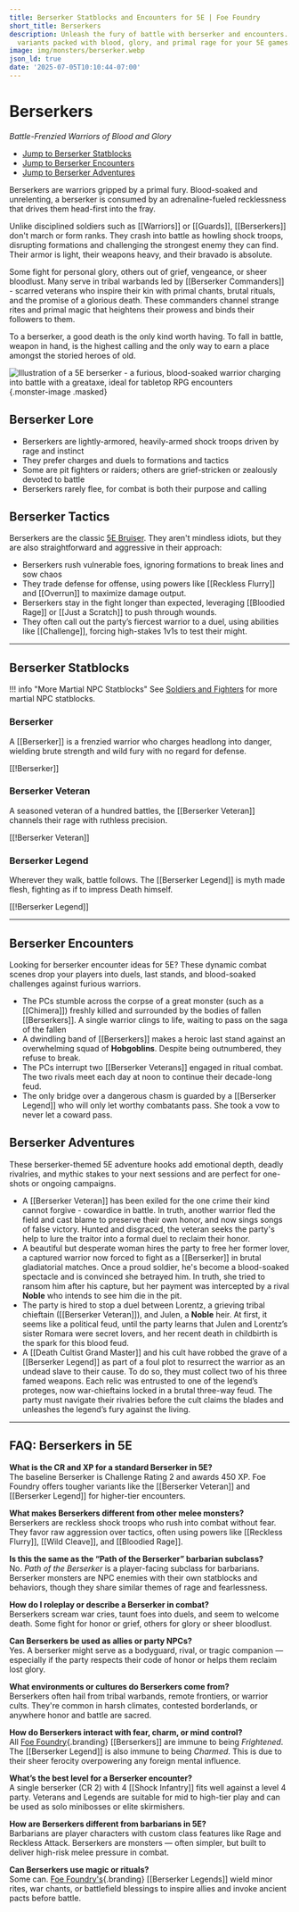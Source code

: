 ```yaml
---
title: Berserker Statblocks and Encounters for 5E | Foe Foundry
short_title: Berserkers
description: Unleash the fury of battle with berserker and encounters. Discover new
  variants packed with blood, glory, and primal rage for your 5E games.
image: img/monsters/berserker.webp
json_ld: true
date: '2025-07-05T10:10:44-07:00'
---
```

# Berserkers

*Battle-Frenzied Warriors of Blood and Glory*

- [Jump to Berserker Statblocks](#berserker-statblocks)
- [Jump to Berserker Encounters](#berserker-encounters)
- [Jump to Berserker Adventures](#berserker-adventures)

Berserkers are warriors gripped by a primal fury. Blood-soaked and unrelenting, a berserker is consumed by an adrenaline-fueled recklessness that drives them head-first into the fray.

Unlike disciplined soldiers such as [[Warriors]] or [[Guards]], [[Berserkers]] don't march or form ranks. They crash into battle as howling shock troops, disrupting formations and challenging the strongest enemy they can find. Their armor is light, their weapons heavy, and their bravado is absolute. 

Some fight for personal glory, others out of grief, vengeance, or sheer bloodlust. Many serve in tribal warbands led by [[Berserker Commanders]] - scarred veterans who inspire their kin with primal chants, brutal rituals, and the promise of a glorious death. These commanders channel strange rites and primal magic that heightens their prowess and binds their followers to them.

To a berserker, a good death is the only kind worth having. To fall in battle, weapon in hand, is the highest calling and the only way to earn a place amongst the storied heroes of old.

![Illustration of a 5E berserker - a furious, blood-soaked warrior charging into battle with a greataxe, ideal for tabletop RPG encounters](../img/monsters/berserker.webp){.monster-image .masked}

## Berserker Lore

- Berserkers are lightly-armored, heavily-armed shock troops driven by rage and instinct
- They prefer charges and duels to formations and tactics
- Some are pit fighters or raiders; others are grief-stricken or zealously devoted to battle
- Berserkers rarely flee, for combat is both their purpose and calling

## Berserker Tactics

Berserkers are the classic [5E Bruiser](../topics/monster_roles.md#bruiser). They aren't mindless idiots, but they are also straightforward and aggressive in their approach:

- Berserkers rush vulnerable foes, ignoring formations to break lines and sow chaos
- They trade defense for offense, using powers like [[Reckless Flurry]] and [[Overrun]] to maximize damage output.
- Berserkers stay in the fight longer than expected, leveraging [[Bloodied Rage]] or [[Just a Scratch]] to push through wounds.
- They often call out the party’s fiercest warrior to a duel, using abilities like [[Challenge]], forcing high-stakes 1v1s to test their might.

---

## Berserker Statblocks

!!! info "More Martial NPC Statblocks"
    See [Soldiers and Fighters](../families/soldiers_and_fighters.md) for more martial NPC statblocks.

### Berserker

A [[Berserker]] is a frenzied warrior who charges headlong into danger, wielding brute strength and wild fury with no regard for defense.

[[!Berserker]]

### Berserker Veteran

A seasoned veteran of a hundred battles, the [[Berserker Veteran]] channels their rage with ruthless precision.

[[!Berserker Veteran]]

### Berserker Legend

Wherever they walk, battle follows. The [[Berserker Legend]] is myth made flesh, fighting as if to impress Death himself.

[[!Berserker Legend]]

---

## Berserker Encounters

Looking for berserker encounter ideas for 5E? These dynamic combat scenes drop your players into duels, last stands, and blood-soaked challenges against furious warriors.

- The PCs stumble across the corpse of a great monster (such as a [[Chimera]]) freshly killed and surrounded by the bodies of fallen [[Berserkers]]. A single warrior clings to life, waiting to pass on the saga of the fallen
- A dwindling band of [[Berserkers]] makes a heroic last stand against an overwhelming squad of **Hobgoblins**. Despite being outnumbered, they refuse to break.
- The PCs interrupt two [[Berserker Veterans]] engaged in ritual combat. The two rivals meet each day at noon to continue their decade-long feud.
- The only bridge over a dangerous chasm is guarded by a [[Berserker Legend]] who will only let worthy combatants pass. She took a vow to never let a coward pass.

## Berserker Adventures

These berserker-themed 5E adventure hooks add emotional depth, deadly rivalries, and mythic stakes to your next sessions and are perfect for one-shots or ongoing campaigns.

- A [[Berserker Veteran]] has been exiled for the one crime their kind cannot forgive - cowardice in battle. In truth, another warrior fled the field and cast blame to preserve their own honor, and now sings songs of false victory. Hunted and disgraced, the veteran seeks the party's help to lure the traitor into a formal duel to reclaim their honor.
- A beautiful but desperate woman hires the party to free her former lover, a captured warrior now forced to fight as a [[Berserker]] in brutal gladiatorial matches. Once a proud soldier, he's become a blood-soaked spectacle and is convinced she betrayed him. In truth, she tried to ransom him after his capture, but her payment was intercepted by a rival **Noble** who intends to see him die in the pit.
- The party is hired to stop a duel between Lorentz, a grieving tribal chieftain ([[Berserker Veteran]]), and Julen, a **Noble** heir. At first, it seems like a political feud, until the party learns that Julen and Lorentz’s sister Romara were secret lovers, and her recent death in childbirth is the spark for this blood feud.
- A [[Death Cultist Grand Master]] and his cult have robbed the grave of a [[Berserker Legend]] as part of a foul plot to resurrect the warrior as an undead slave to their cause. To do so, they must collect two of his three famed weapons. Each relic was entrusted to one of the legend’s proteges, now war-chieftains locked in a brutal three-way feud. The party must navigate their rivalries before the cult claims the blades and unleashes the legend’s fury against the living.

---

## FAQ: Berserkers in 5E

**What is the CR and XP for a standard Berserker in 5E?**  
The baseline Berserker is Challenge Rating 2 and awards 450 XP. Foe Foundry offers tougher variants like the [[Berserker Veteran]] and [[Berserker Legend]] for higher-tier encounters.

**What makes Berserkers different from other melee monsters?**  
Berserkers are reckless shock troops who rush into combat without fear. They favor raw aggression over tactics, often using powers like [[Reckless Flurry]], [[Wild Cleave]], and [[Bloodied Rage]].

**Is this the same as the “Path of the Berserker” barbarian subclass?**  
No. *Path of the Berserker* is a player-facing subclass for barbarians. Berserker monsters are NPC enemies with their own statblocks and behaviors, though they share similar themes of rage and fearlessness.

**How do I roleplay or describe a Berserker in combat?**  
Berserkers scream war cries, taunt foes into duels, and seem to welcome death. Some fight for honor or grief, others for glory or sheer bloodlust.

**Can Berserkers be used as allies or party NPCs?**  
Yes. A berserker might serve as a bodyguard, rival, or tragic companion — especially if the party respects their code of honor or helps them reclaim lost glory.

**What environments or cultures do Berserkers come from?**  
Berserkers often hail from tribal warbands, remote frontiers, or warrior cults. They're common in harsh climates, contested borderlands, or anywhere honor and battle are sacred.

**How do Berserkers interact with fear, charm, or mind control?**  
All [Foe Foundry](../index.md){.branding} [[Berserkers]] are immune to being *Frightened*. The [[Berserker Legend]] is also immune to being *Charmed*. This is due to their sheer ferocity overpowering any foreign mental influence.

**What’s the best level for a Berserker encounter?**  
A single berserker (CR 2) with 4 [[Shock Infantry]] fits well against a level 4 party. Veterans and Legends are suitable for mid to high-tier play and can be used as solo minibosses or elite skirmishers.

**How are Berserkers different from barbarians in 5E?**  
Barbarians are player characters with custom class features like Rage and Reckless Attack. Berserkers are monsters — often simpler, but built to deliver high-risk melee pressure in combat.

**Can Berserkers use magic or rituals?**  
Some can. [Foe Foundry's](../index.md){.branding}  [[Berserker Legends]] wield minor rites, war chants, or battlefield blessings to inspire allies and invoke ancient pacts before battle.